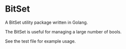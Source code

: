 # BitSet
A BitSet utility package written in Golang.

The BitSet is useful for managing a large number of bools.

See the test file for example usage.
